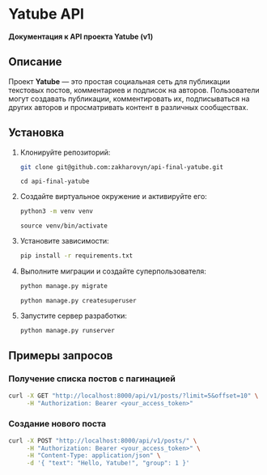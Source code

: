 # Yatube API

**Документация к API проекта Yatube (v1)**

## Описание
Проект **Yatube** — это простая социальная сеть для публикации текстовых постов, комментариев и подписок на авторов. Пользователи могут создавать публикации, комментировать их, подписываться на других авторов и просматривать контент в различных сообществах.

## Установка
1. Клонируйте репозиторий:
   ```bash
   git clone git@github.com:zakharovyn/api-final-yatube.git
   ```
   ```
   cd api-final-yatube
   ```
2. Cоздайте виртуальное окружение и активируйте его:
   ```bash
   python3 -m venv venv
   ```
   ```
   source venv/bin/activate
   ```
3. Установите зависимости:
   ```bash
   pip install -r requirements.txt
   ```
4. Выполните миграции и создайте суперпользователя:
   ```bash
   python manage.py migrate
   ```
   ```
   python manage.py createsuperuser
   ```
5. Запустите сервер разработки:
   ```bash
   python manage.py runserver
   ```
   
## Примеры запросов
### Получение списка постов с пагинацией
```bash
curl -X GET "http://localhost:8000/api/v1/posts/?limit=5&offset=10" \
     -H "Authorization: Bearer <your_access_token>"
```

### Создание нового поста
```bash
curl -X POST "http://localhost:8000/api/v1/posts/" \
     -H "Authorization: Bearer <your_access_token>" \
     -H "Content-Type: application/json" \
     -d '{ "text": "Hello, Yatube!", "group": 1 }'
```
